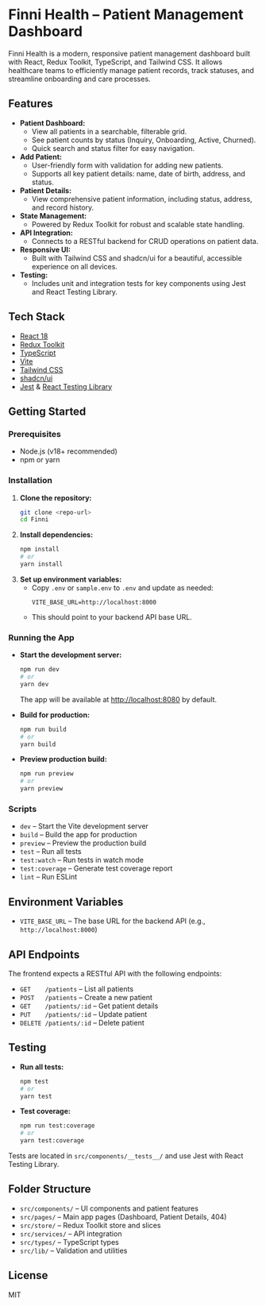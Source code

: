 # Finni Health – Patient Management Dashboard

Finni Health is a modern, responsive patient management dashboard built with React, Redux Toolkit, TypeScript, and Tailwind CSS. It allows healthcare teams to efficiently manage patient records, track statuses, and streamline onboarding and care processes.

## Features

- **Patient Dashboard:**
  - View all patients in a searchable, filterable grid.
  - See patient counts by status (Inquiry, Onboarding, Active, Churned).
  - Quick search and status filter for easy navigation.
- **Add Patient:**
  - User-friendly form with validation for adding new patients.
  - Supports all key patient details: name, date of birth, address, and status.
- **Patient Details:**
  - View comprehensive patient information, including status, address, and record history.
- **State Management:**
  - Powered by Redux Toolkit for robust and scalable state handling.
- **API Integration:**
  - Connects to a RESTful backend for CRUD operations on patient data.
- **Responsive UI:**
  - Built with Tailwind CSS and shadcn/ui for a beautiful, accessible experience on all devices.
- **Testing:**
  - Includes unit and integration tests for key components using Jest and React Testing Library.

## Tech Stack

- [React 18](https://react.dev/)
- [Redux Toolkit](https://redux-toolkit.js.org/)
- [TypeScript](https://www.typescriptlang.org/)
- [Vite](https://vitejs.dev/)
- [Tailwind CSS](https://tailwindcss.com/)
- [shadcn/ui](https://ui.shadcn.com/)
- [Jest](https://jestjs.io/) & [React Testing Library](https://testing-library.com/docs/react-testing-library/intro/)

## Getting Started

### Prerequisites
- Node.js (v18+ recommended)
- npm or yarn

### Installation

1. **Clone the repository:**
   ```bash
   git clone <repo-url>
   cd Finni
   ```
2. **Install dependencies:**
   ```bash
   npm install
   # or
   yarn install
   ```
3. **Set up environment variables:**
   - Copy `.env` or `sample.env` to `.env` and update as needed:
     ```env
     VITE_BASE_URL=http://localhost:8000
     ```
   - This should point to your backend API base URL.

### Running the App

- **Start the development server:**
  ```bash
  npm run dev
  # or
  yarn dev
  ```
  The app will be available at [http://localhost:8080](http://localhost:8080) by default.

- **Build for production:**
  ```bash
  npm run build
  # or
  yarn build
  ```

- **Preview production build:**
  ```bash
  npm run preview
  # or
  yarn preview
  ```

### Scripts

- `dev` – Start the Vite development server
- `build` – Build the app for production
- `preview` – Preview the production build
- `test` – Run all tests
- `test:watch` – Run tests in watch mode
- `test:coverage` – Generate test coverage report
- `lint` – Run ESLint

## Environment Variables

- `VITE_BASE_URL` – The base URL for the backend API (e.g., `http://localhost:8000`)

## API Endpoints

The frontend expects a RESTful API with the following endpoints:
- `GET    /patients` – List all patients
- `POST   /patients` – Create a new patient
- `GET    /patients/:id` – Get patient details
- `PUT    /patients/:id` – Update patient
- `DELETE /patients/:id` – Delete patient

## Testing

- **Run all tests:**
  ```bash
  npm test
  # or
  yarn test
  ```
- **Test coverage:**
  ```bash
  npm run test:coverage
  # or
  yarn test:coverage
  ```

Tests are located in `src/components/__tests__/` and use Jest with React Testing Library.

## Folder Structure

- `src/components/` – UI components and patient features
- `src/pages/` – Main app pages (Dashboard, Patient Details, 404)
- `src/store/` – Redux Toolkit store and slices
- `src/services/` – API integration
- `src/types/` – TypeScript types
- `src/lib/` – Validation and utilities

## License

MIT
